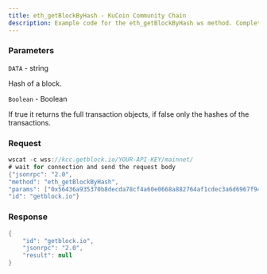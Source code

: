 ```yaml
---
title: eth_getBlockByHash - KuCoin Community Chain
description: Example code for the eth_getBlockByHash ws method. Сomplete guide on how to use eth_getBlockByHash ws in GetBlock.io Web3 documentation.
---
```


### Parameters


`DATA` - string

Hash of a block.

`Boolean` - Boolean

If true it returns the full transaction objects, if false only the
hashes of the transactions.

### Request

``` java
wscat -c wss://kcc.getblock.io/YOUR-API-KEY/mainnet/ 
# wait for connection and send the request body 
{"jsonrpc": "2.0",
"method": "eth_getBlockByHash",
"params": ["0x56436a935370b8decda78cf4a60e0668a882764af1cdec3a6d6967f944f4dace", false],
"id": "getblock.io"}
```

###  Response

``` java
{
    "id": "getblock.io",
    "jsonrpc": "2.0",
    "result": null
}
```

